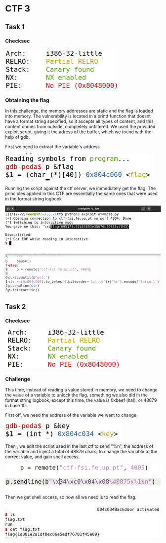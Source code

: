 # CTF 3


## Task 1

### Checksec

![alt text](https://github.com/ICWeiner/FEUP-FSI/blob/main/imgs/ctf3img1.PNG "Title")

### Obtaining the flag

In this challenge, the memory addresses are static and the flag is loaded into memory.
The vulnerability is located in a printf function that doesnt have a format string specified, so it accepts all types of content, and this content comes from outside, completely unfiltered.
We used the provided exploit script, giving it the adress of the buffer, which we found with the help of gdb.

First we need to extract the variable´s address

![alt text](https://github.com/ICWeiner/FEUP-FSI/blob/main/imgs/ctf3img2.PNG "Title")

Running the script against the ctf server, we immediately get the flag.
The principles applied in this CTF are essentially the same ones that were used in the format string logbook

![alt text](https://github.com/ICWeiner/FEUP-FSI/blob/main/imgs/ctf3img3.PNG "Title")

## Task 2

### Checksec

![alt text](https://github.com/ICWeiner/FEUP-FSI/blob/main/imgs/ctf3img4.PNG "Title")

### Challenge

This time, instead of reading a value stored in memory, we need to change the value of a variable to unlock the flag, something we also did in the format string logbook, except this time, the value is 0xbeef (ha!), or 48879 in base 10.

First off, we need the address of the variable we want to change

![alt text](https://github.com/ICWeiner/FEUP-FSI/blob/main/imgs/ctf3img5.PNG "Title")

Then , we edit the script used in the last ctf to send "%n", the address of the variable and inject a total of 48879 chars, to change the variable to the correct value, and gain shell access.

![alt text](https://github.com/ICWeiner/FEUP-FSI/blob/main/imgs/ctf3img6.PNG "Title")

Then we get shell access, so now all we need is to read the flag.

![alt text](https://github.com/ICWeiner/FEUP-FSI/blob/main/imgs/ctf3img7.PNG "Title")
